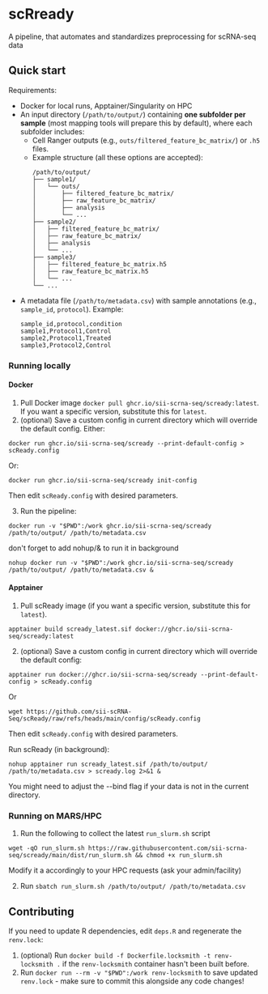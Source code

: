 # scRready
A pipeline, that automates and standardizes preprocessing for scRNA-seq data

## Quick start
Requirements:
- Docker for local runs, Apptainer/Singularity on HPC
- An input directory (`/path/to/output/`) containing **one subfolder per sample** (most mapping tools will prepare this by default), where each subfolder includes:
  - Cell Ranger outputs (e.g., `outs/filtered_feature_bc_matrix/`) or `.h5` files.
  - Example structure (all these options are accepted):
    ```
    /path/to/output/
    ├── sample1/
    │   └── outs/
    │       ├── filtered_feature_bc_matrix/
    │       ├── raw_feature_bc_matrix/
    │       ├── analysis
    │       └── ...
    ├── sample2/
    │   ├── filtered_feature_bc_matrix/
    │   ├── raw_feature_bc_matrix/
    │   ├── analysis
    │   └── ...
    ├── sample3/
    │   ├── filtered_feature_bc_matrix.h5
    │   ├── raw_feature_bc_matrix.h5
    │   └── ...
    └── ...
    ```
- A metadata file (`/path/to/metadata.csv`) with sample annotations (e.g., `sample_id`, `protocol`). Example:
  ```csv
  sample_id,protocol,condition
  sample1,Protocol1,Control
  sample2,Protocol1,Treated
  sample3,Protocol2,Control

### Running locally

#### Docker

1) Pull Docker image `docker pull ghcr.io/sii-scrna-seq/scready:latest`. If you want a specific version, substitute this for `latest`.
2) (optional) Save a custom config in current directory which will override the default config. Either:

```
docker run ghcr.io/sii-scrna-seq/scready --print-default-config > scReady.config
``` 
Or:

```
docker run ghcr.io/sii-scrna-seq/scready init-config
```
Then edit `scReady.config` with desired parameters. 

3) Run the pipeline:
```
docker run -v "$PWD":/work ghcr.io/sii-scrna-seq/scready /path/to/output/ /path/to/metadata.csv
```

don't forget to add nohup/& to run it in background
```
nohup docker run -v "$PWD":/work ghcr.io/sii-scrna-seq/scready /path/to/output/ /path/to/metadata.csv &
```


#### Apptainer

1) Pull scReady image (if you want a specific version, substitute this for `latest`).
```
apptainer build scready_latest.sif docker://ghcr.io/sii-scrna-seq/scready:latest
```

2) (optional) Save a custom config in current directory which will override the default config:
```
apptainer run docker://ghcr.io/sii-scrna-seq/scready --print-default-config > scReady.config
```
Or
```
wget https://github.com/sii-scRNA-Seq/scReady/raw/refs/heads/main/config/scReady.config
```
Then edit `scReady.config` with desired parameters.

Run scReady (in background):
```
nohup apptainer run scready_latest.sif /path/to/output/ /path/to/metadata.csv > scready.log 2>&1 &
```

You might need to adjust the --bind flag if your data is not in the current directory.

### Running on MARS/HPC
1) Run the following to collect the latest `run_slurm.sh` script
```
wget -qO run_slurm.sh https://raw.githubusercontent.com/sii-scrna-seq/scready/main/dist/run_slurm.sh && chmod +x run_slurm.sh
```
Modify it a accordingly to your HPC requests (ask your admin/facility)

2) Run `sbatch run_slurm.sh /path/to/output/ /path/to/metadata.csv`

## Contributing
If you need to update R dependencies, edit `deps.R` and regenerate the `renv.lock`:
1) (optional) Run `docker build -f Dockerfile.locksmith -t renv-locksmith .` if the `renv-locksmith` container hasn't been built before.
2) Run `docker run --rm -v "$PWD":/work renv-locksmith` to save updated `renv.lock` - make sure to commit this alongside any code changes!
